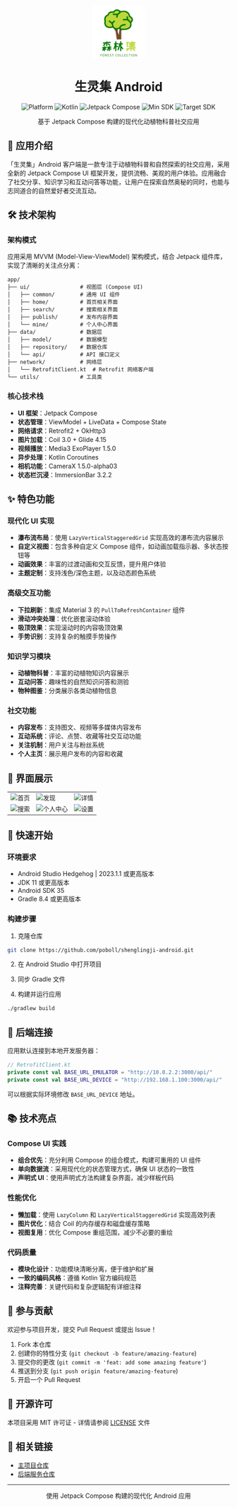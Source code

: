 <p align="center">
  <img src="https://github.com/poboll/shenglingji-android/raw/main/app/src/main/res/drawable/icon_logo.png" width="120" height="120" alt="生灵集 Android">
</p>

<h1 align="center">生灵集 Android</h1>

<p align="center">
  <img src="https://img.shields.io/badge/Platform-Android-brightgreen" alt="Platform">
  <img src="https://img.shields.io/badge/Kotlin-1.9.0-blue" alt="Kotlin">
  <img src="https://img.shields.io/badge/Jetpack%20Compose-1.5.1-blueviolet" alt="Jetpack Compose">
  <img src="https://img.shields.io/badge/Min%20SDK-24-orange" alt="Min SDK">
  <img src="https://img.shields.io/badge/Target%20SDK-35-yellow" alt="Target SDK">
</p>

<p align="center">基于 Jetpack Compose 构建的现代化动植物科普社交应用</p>

## 📱 应用介绍

「生灵集」Android 客户端是一款专注于动植物科普和自然探索的社交应用，采用全新的 Jetpack Compose UI 框架开发，提供流畅、美观的用户体验。应用融合了社交分享、知识学习和互动问答等功能，让用户在探索自然奥秘的同时，也能与志同道合的自然爱好者交流互动。

## 🛠️ 技术架构

### 架构模式

应用采用 MVVM (Model-View-ViewModel) 架构模式，结合 Jetpack 组件库，实现了清晰的关注点分离：

```
app/
├── ui/                # 视图层 (Compose UI)
│   ├── common/        # 通用 UI 组件
│   ├── home/          # 首页相关界面
│   ├── search/        # 搜索相关界面
│   ├── publish/       # 发布内容界面
│   └── mine/          # 个人中心界面
├── data/              # 数据层
│   ├── model/         # 数据模型
│   ├── repository/    # 数据仓库
│   └── api/           # API 接口定义
├── network/           # 网络层
│   └── RetrofitClient.kt  # Retrofit 网络客户端
└── utils/             # 工具类
```

### 核心技术栈

- **UI 框架**：Jetpack Compose
- **状态管理**：ViewModel + LiveData + Compose State
- **网络请求**：Retrofit2 + OkHttp3
- **图片加载**：Coil 3.0 + Glide 4.15
- **视频播放**：Media3 ExoPlayer 1.5.0
- **异步处理**：Kotlin Coroutines
- **相机功能**：CameraX 1.5.0-alpha03
- **状态栏沉浸**：ImmersionBar 3.2.2

## ✨ 特色功能

### 现代化 UI 实现

- **瀑布流布局**：使用 `LazyVerticalStaggeredGrid` 实现高效的瀑布流内容展示
- **自定义视图**：包含多种自定义 Compose 组件，如动画加载指示器、多状态按钮等
- **动画效果**：丰富的过渡动画和交互反馈，提升用户体验
- **主题定制**：支持浅色/深色主题，以及动态颜色系统

### 高级交互功能

- **下拉刷新**：集成 Material 3 的 `PullToRefreshContainer` 组件
- **滑动冲突处理**：优化嵌套滚动体验
- **吸顶效果**：实现滚动时的内容吸顶效果
- **手势识别**：支持复杂的触摸手势操作

### 知识学习模块

- **动植物科普**：丰富的动植物知识内容展示
- **互动问答**：趣味性的自然知识问答和测验
- **物种图鉴**：分类展示各类动植物信息

### 社交功能

- **内容发布**：支持图文、视频等多媒体内容发布
- **互动系统**：评论、点赞、收藏等社交互动功能
- **关注机制**：用户关注与粉丝系统
- **个人主页**：展示用户发布的内容和收藏

## 📸 界面展示

<table>
  <tr>
    <td><img src="https://github.com/user-attachments/assets/4dbcd70e-4f2d-4b3b-af9d-2d06628aa31d" width="200" alt="首页"></td>
    <td><img src="https://github.com/user-attachments/assets/937d3f49-2b34-4232-8ec0-5a0793869262" width="200" alt="发现"></td>
    <td><img src="https://github.com/user-attachments/assets/6e55ca7a-fa58-43a5-bb9a-ebbf74c3717f" width="200" alt="详情"></td>
  </tr>
  <tr>
    <td><img src="https://github.com/user-attachments/assets/2b02b5d2-3de6-430d-b533-8a066824a34f" width="200" alt="搜索"></td>
    <td><img src="https://github.com/user-attachments/assets/1ffc6d3d-31d5-482d-9c88-b5da7af630ee" width="200" alt="个人中心"></td>
    <td><img src="https://github.com/user-attachments/assets/b02778a4-1fc5-491a-9401-f4ee419e7f14" width="200" alt="设置"></td>
  </tr>
</table>

## 🚀 快速开始

### 环境要求

- Android Studio Hedgehog | 2023.1.1 或更高版本
- JDK 11 或更高版本
- Android SDK 35
- Gradle 8.4 或更高版本

### 构建步骤

1. 克隆仓库
```bash
git clone https://github.com/poboll/shenglingji-android.git
```

2. 在 Android Studio 中打开项目

3. 同步 Gradle 文件

4. 构建并运行应用
```bash
./gradlew build
```

## 🔌 后端连接

应用默认连接到本地开发服务器：

```kotlin
// RetrofitClient.kt
private const val BASE_URL_EMULATOR = "http://10.0.2.2:3000/api/"
private const val BASE_URL_DEVICE = "http://192.168.1.100:3000/api/"
```

可以根据实际环境修改 `BASE_URL_DEVICE` 地址。

## 📚 技术亮点

### Compose UI 实践

- **组合优先**：充分利用 Compose 的组合模式，构建可重用的 UI 组件
- **单向数据流**：采用现代化的状态管理方式，确保 UI 状态的一致性
- **声明式 UI**：使用声明式方法构建复杂界面，减少样板代码

### 性能优化

- **懒加载**：使用 `LazyColumn` 和 `LazyVerticalStaggeredGrid` 实现高效列表
- **图片优化**：结合 Coil 的内存缓存和磁盘缓存策略
- **视图复用**：优化 Compose 重组范围，减少不必要的重绘

### 代码质量

- **模块化设计**：功能模块清晰分离，便于维护和扩展
- **一致的编码风格**：遵循 Kotlin 官方编码规范
- **注释完善**：关键代码和复杂逻辑配有详细注释

## 🤝 参与贡献

欢迎参与项目开发，提交 Pull Request 或提出 Issue！

1. Fork 本仓库
2. 创建你的特性分支 (`git checkout -b feature/amazing-feature`)
3. 提交你的更改 (`git commit -m 'feat: add some amazing feature'`)
4. 推送到分支 (`git push origin feature/amazing-feature`)
5. 开启一个 Pull Request

## 📄 开源许可

本项目采用 MIT 许可证 - 详情请参阅 [LICENSE](../LICENSE) 文件

## 🔗 相关链接

- [主项目仓库](https://github.com/poboll/shenglingji)
- [后端服务仓库](https://github.com/poboll/shenglingji-backend)

---

<p align="center">使用 Jetpack Compose 构建的现代化 Android 应用</p>






